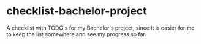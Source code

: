 # checklist-bachelor-project
A checklist with TODO's for my Bachelor's project, since it is easier for me to keep the list somewhere and see my progress so far.
